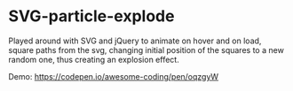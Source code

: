 # SVG-particle-explode

Played around with SVG and jQuery to animate on hover and on load, square paths from the svg, changing initial position of the squares to a new random one, thus creating an explosion effect.

Demo: 
https://codepen.io/awesome-coding/pen/oqzgyW
